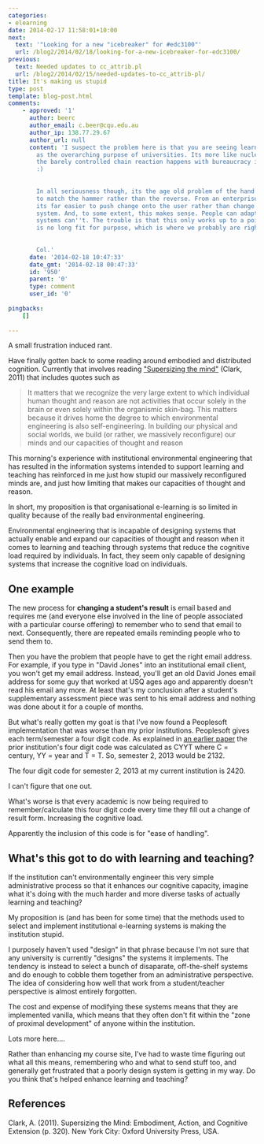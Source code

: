 ```yaml
---
categories:
- elearning
date: 2014-02-17 11:58:01+10:00
next:
  text: '"Looking for a new "icebreaker" for #edc3100"'
  url: /blog2/2014/02/18/looking-for-a-new-icebreaker-for-edc3100/
previous:
  text: Needed updates to cc_attrib.pl
  url: /blog2/2014/02/15/needed-updates-to-cc_attrib-pl/
title: It's making us stupid
type: post
template: blog-post.html
comments:
    - approved: '1'
      author: beerc
      author_email: c.beer@cqu.edu.au
      author_ip: 138.77.29.67
      author_url: null
      content: 'I suspect the problem here is that you are seeing learning and teaching
        as the overarching purpose of universities. Its more like nuclear energy, except
        the barely controlled chain reaction happens with bureaucracy instead of atoms
        :)
    
    
        In all seriousness though, its the age old problem of the hand having to be re-engineered
        to match the hammer rather than the reverse. From an enterprise system''s perspective,
        its far easier to push change onto the user rather than change the enterprise
        system. And, to some extent, this makes sense. People can adapt whereas enterprise
        systems can''t. The trouble is that this only works up to a point where the system
        is no long fit for purpose, which is where we probably are right now.
    
    
        Col.'
      date: '2014-02-18 10:47:33'
      date_gmt: '2014-02-18 00:47:33'
      id: '950'
      parent: '0'
      type: comment
      user_id: '0'
    
pingbacks:
    []
    
---
```

A small frustration induced rant.

Have finally gotten back to some reading around embodied and distributed cognition. Currently that involves reading ["Supersizing the mind"](http://global.oup.com/academic/product/supersizing-the-mind-9780195333213) (Clark, 2011) that includes quotes such as

> It matters that we recognize the very large extent to which individual human thought and reason are not activities that occur solely in the brain or even solely within the organismic skin-bag. This matters because it drives home the degree to which environmental engineering is also self-engineering. In building our physical and social worlds, we build (or rather, we massively reconfigure) our minds and our capacities of thought and reason

This morning's experience with institutional environmental engineering that has resulted in the information systems intended to support learning and teaching has reinforced in me just how stupid our massively reconfigured minds are, and just how limiting that makes our capacities of thought and reason.

In short, my proposition is that organisational e-learning is so limited in quality because of the really bad environmental engineering.

Environmental engineering that is incapable of designing systems that actually enable and expand our capacities of thought and reason when it comes to learning and teaching through systems that reduce the cognitive load required by individuals. In fact, they seem only capable of designing systems that increase the cognitive load on individuals.

## One example

The new process for **changing a student's result** is email based and requires me (and everyone else involved in the line of people associated with a particular course offering) to remember who to send that email to next. Consequently, there are repeated emails reminding people who to send them to.

Then you have the problem that people have to get the right email address. For example, if you type in "David Jones" into an institutional email client, you won't get my email address. Instead, you'll get an old David Jones email address for some guy that worked at USQ ages ago and apparently doesn't read his email any more. At least that's my conclusion after a student's supplementary assessment piece was sent to his email address and nothing was done about it for a couple of months.

But what's really gotten my goat is that I've now found a Peoplesoft implementation that was worse than my prior institutions. Peoplesoft gives each term/semester a four digit code. As explained in [an earlier paper](/blog2/publications/how-to-live-with-erp-systems-and-thrive/#strm) the prior institution's four digit code was calculated as CYYT where C = century, YY = year and T = T. So, semester 2, 2013 would be 2132.

The four digit code for semester 2, 2013 at my current institution is 2420.

I can't figure that one out.

What's worse is that every academic is now being required to remember/calculate this four digit code every time they fill out a change of result form. Increasing the cognitive load.

Apparently the inclusion of this code is for "ease of handling".

## What's this got to do with learning and teaching?

If the institution can't environmentally engineer this very simple administrative process so that it enhances our cognitive capacity, imagine what it's doing with the much harder and more diverse tasks of actually learning and teaching?

My proposition is (and has been for some time) that the methods used to select and implement institutional e-learning systems is making the institution stupid.

I purposely haven't used "design" in that phrase because I'm not sure that any university is currently "designs" the systems it implements. The tendency is instead to select a bunch of disaparate, off-the-shelf systems and do enough to cobble them together from an administrative perspective. The idea of considering how well that work from a student/teacher perspective is almost entirely forgotten.

The cost and expense of modifying these systems means that they are implemented vanilla, which means that they often don't fit within the "zone of proximal development" of anyone within the institution.

Lots more here....</rant>

Rather than enhancing my course site, I've had to waste time figuring out what all this means, remembering who and what to send stuff too, and generally get frustrated that a poorly design system is getting in my way. Do you think that's helped enhance learning and teaching?

## References

Clark, A. (2011). Supersizing the Mind: Embodiment, Action, and Cognitive Extension (p. 320). New York City: Oxford University Press, USA.